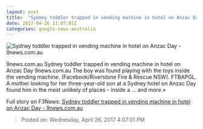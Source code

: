 ```yaml
---
layout: post
title:  "Sydney toddler trapped in vending machine in hotel on Anzac Day - 9news.com.au"
date: 2017-04-26 11:07:01Z
categories: google-news-australia
---
```


![Sydney toddler trapped in vending machine in hotel on Anzac Day - 9news.com.au](http://prod.static9.net.au/_/media/network/home/streams/2017/04/26/20/57/260417_kidstuck_env2_sp.ashx)

9news.com.au Sydney toddler trapped in vending machine in hotel on Anzac Day 9news.com.au The boy was found playing with the toys inside the vending machine. (Facebook/Riverstone Fire & Rescue NSW). FTBAPGL. A mother looking for her three-year-old son at a Sydney hotel on Anzac Day found him in the most unlikely of places - inside a ... and more »


Full story on F3News: [Sydney toddler trapped in vending machine in hotel on Anzac Day - 9news.com.au](http://www.f3nws.com/n/QaQynB)

> Posted on: Wednesday, April 26, 2017 4:07:01 PM
